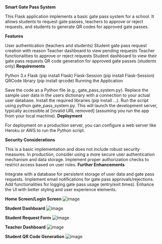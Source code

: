**Smart Gate Pass System**

This Flask application implements a basic gate pass system for a school. It allows students to request gate passes, teachers to approve or reject requests, and students to generate QR codes for approved gate passes.

**Features**

User authentication (teachers and students)
Student gate pass request creation with reason
Teacher dashboard to view pending requests
Teacher functionalities to approve or reject requests
Student dashboard to view their gate pass requests
QR code generation for approved gate passes (students only)
**Requirements**

Python 3.x
Flask (pip install Flask)
Flask-Session (pip install Flask-Session)
QRCode library (pip install qrcode)
Running the Application

Save the code as a Python file (e.g., gate_pass_system.py).
Replace the sample user data in the users dictionary with a connection to your actual user database.
Install the required libraries (pip install ...).
Run the script using python gate_pass_system.py.
This will launch the development server, typically accessible at [invalid URL removed] (assuming you run the app from your local machine).
**Deployment**

For deployment on a production server, you can configure a web server like Heroku or AWS to run the Python script.

**Security Considerations**

This is a basic implementation and does not include robust security measures.
In production, consider using a more secure user authentication mechanism and data storage.
Implement proper authorization checks to restrict access based on user roles.
**Further Enhancements**

Integrate with a database for persistent storage of user data and gate pass requests.
Implement email notifications for gate pass approvals/rejections.
Add functionalities for logging gate pass usage (entry/exit times).
Enhance the UI with better styling and user experience elements.

**Home Screen/Login Screen**
![image](https://github.com/user-attachments/assets/6a2a495a-13c5-4b08-a4b5-71a0892cf300)

**Student Dashboard**
![image](https://github.com/user-attachments/assets/f96b0b79-cb8e-4d2b-bf3d-b654ade15d18)

**Student Request Form** 
![image](https://github.com/user-attachments/assets/a7915caa-15b0-4b76-9010-6811a789c817)

**Teacher Dashboard**
![image](https://github.com/user-attachments/assets/105987f7-97df-4786-aaee-c212b5db8abb)

**Student QR Code Generation**
![image](https://github.com/user-attachments/assets/397af076-e5f9-448e-8847-4f0b1f8ccd85)



